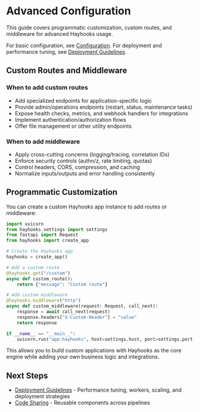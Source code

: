 # Advanced Configuration

This guide covers programmatic customization, custom routes, and middleware for advanced Hayhooks usage.

For basic configuration, see [Configuration](../getting-started/configuration.md). For deployment and performance tuning, see [Deployment Guidelines](../deployment/deployment_guidelines.md).

## Custom Routes and Middleware

### When to add custom routes

- Add specialized endpoints for application-specific logic
- Provide admin/operations endpoints (restart, status, maintenance tasks)
- Expose health checks, metrics, and webhook handlers for integrations
- Implement authentication/authorization flows
- Offer file management or other utility endpoints

### When to add middleware

- Apply cross-cutting concerns (logging/tracing, correlation IDs)
- Enforce security controls (authn/z, rate limiting, quotas)
- Control headers, CORS, compression, and caching
- Normalize inputs/outputs and error handling consistently

## Programmatic Customization

You can create a custom Hayhooks app instance to add routes or middleware:

```python
import uvicorn
from hayhooks.settings import settings
from fastapi import Request
from hayhooks import create_app

# Create the Hayhooks app
hayhooks = create_app()

# Add a custom route
@hayhooks.get("/custom")
async def custom_route():
    return {"message": "Custom route"}

# Add custom middleware
@hayhooks.middleware("http")
async def custom_middleware(request: Request, call_next):
    response = await call_next(request)
    response.headers["X-Custom-Header"] = "value"
    return response

if __name__ == "__main__":
    uvicorn.run("app:hayhooks", host=settings.host, port=settings.port)
```

This allows you to build custom applications with Hayhooks as the core engine while adding your own business logic and integrations.

## Next Steps

- [Deployment Guidelines](../deployment/deployment_guidelines.md) - Performance tuning, workers, scaling, and deployment strategies
- [Code Sharing](code-sharing.md) - Reusable components across pipelines
